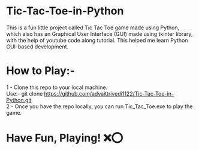 # Tic-Tac-Toe-in-Python
This is a fun little project called Tic Tac Toe game made using Python, which also has an Graphical User Interface (GUI) made using tkinter library, with the help of youtube code along tutorial. This helped me learn Python GUI-based development.
# How to Play:-
1 - Clone this repo to your local machine.
<br>
Use:- git clone https://github.com/advaittrivedi1122/Tic-Tac-Toe-in-Python.git
<br>
2 - Once you have the repo locally, you can run Tic_Tac_Toe.exe to play the game.
# Have Fun, Playing! ❌⭕
